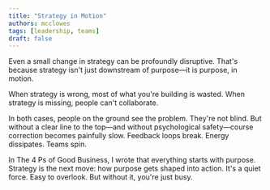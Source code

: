```yaml
---
title: "Strategy in Motion"
authors: mcclowes
tags: [leadership, teams]
draft: false
---
```


Even a small change in strategy can be profoundly disruptive.
That's because strategy isn't just downstream of purpose—it is purpose, in motion.

<!--truncate-->

When strategy is wrong, most of what you're building is wasted.
When strategy is missing, people can't collaborate.

In both cases, people on the ground see the problem. They're not blind. But without a clear line to the top—and without psychological safety—course correction becomes painfully slow. Feedback loops break. Energy dissipates. Teams spin.

In The 4 Ps of Good Business, I wrote that everything starts with purpose. Strategy is the next move: how purpose gets shaped into action. It's a quiet force. Easy to overlook. But without it, you're just busy. 